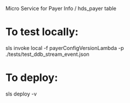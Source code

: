 Micro Service for Payer Info / hds_payer table

# To test locally:
  sls invoke local -f payerConfigVersionLambda -p ./tests/test_ddb_stream_event.json

# To deploy:
  sls deploy -v
